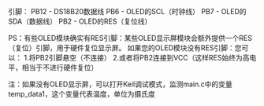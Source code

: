 引脚：
PB12 - DS18B20数据线
PB6 - OLED的SCL（时钟线）
PB7 - OLED的SDA（数据线）
PB2 - OLED的RES（复位线）

PS：有些OLED模块确实有RES引脚：某些OLED显示屏模块会额外提供一个RES（复位）引脚，用于硬件复位显示屏。
       如果您的OLED模块没有RES引脚：您可以：
		1.将PB2引脚悬空（不连接）
		2.或者将PB2连接到VCC（这样RES始终为高电平，相当于不进行硬件复位）


注：如果没有OLED显示屏，可以打开Keil调试模式，监测main.c中的变量temp_data1，这个变量代表温度，单位为摄氏度